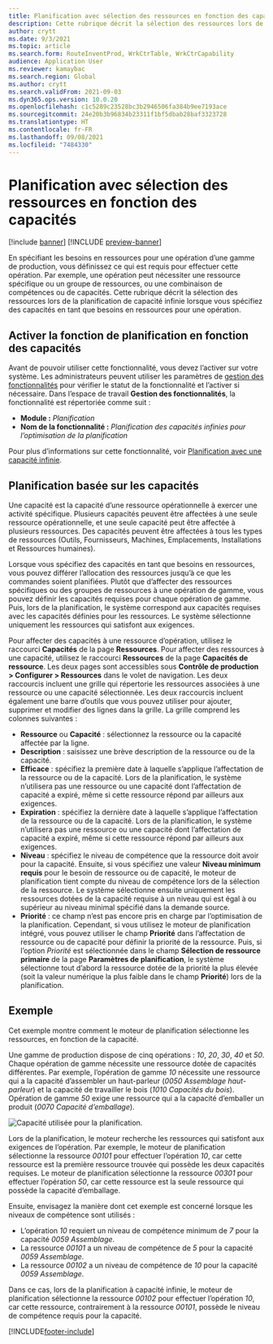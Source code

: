 ```yaml
---
title: Planification avec sélection des ressources en fonction des capacités
description: Cette rubrique décrit la sélection des ressources lors de la planification de capacité infinie lorsque vous spécifiez des capacités en tant que besoins en ressources pour une opération.
author: crytt
ms.date: 9/3/2021
ms.topic: article
ms.search.form: RouteInventProd, WrkCtrTable, WrkCtrCapability
audience: Application User
ms.reviewer: kamaybac
ms.search.region: Global
ms.author: crytt
ms.search.validFrom: 2021-09-03
ms.dyn365.ops.version: 10.0.20
ms.openlocfilehash: c1c5289c23528bc3b2946506fa384b9ee7193ace
ms.sourcegitcommit: 24e20b3b96834b23311f1bf5dbab28baf3323728
ms.translationtype: HT
ms.contentlocale: fr-FR
ms.lasthandoff: 09/08/2021
ms.locfileid: "7484330"
---
```

# <a name="scheduling-with-resource-selection-based-on-capability"></a>Planification avec sélection des ressources en fonction des capacités

[!include [banner](../../includes/banner.md)]
[!INCLUDE [preview-banner](../../includes/preview-banner.md)]

En spécifiant les besoins en ressources pour une opération d’une gamme de production, vous définissez ce qui est requis pour effectuer cette opération. Par exemple, une opération peut nécessiter une ressource spécifique ou un groupe de ressources, ou une combinaison de compétences ou de capacités. Cette rubrique décrit la sélection des ressources lors de la planification de capacité infinie lorsque vous spécifiez des capacités en tant que besoins en ressources pour une opération.

## <a name="turn-on-the-capability-based-scheduling-feature"></a>Activer la fonction de planification en fonction des capacités

Avant de pouvoir utiliser cette fonctionnalité, vous devez l’activer sur votre système. Les administrateurs peuvent utiliser les paramètres de [gestion des fonctionnalités](../../../fin-ops-core/fin-ops/get-started/feature-management/feature-management-overview.md) pour vérifier le statut de la fonctionnalité et l’activer si nécessaire. Dans l’espace de travail **Gestion des fonctionnalités**, la fonctionnalité est répertoriée comme suit :

- **Module :** *Planification*
- **Nom de la fonctionnalité :** *Planification des capacités infinies pour l’optimisation de la planification*

Pour plus d’informations sur cette fonctionnalité, voir [Planification avec une capacité infinie](infinite-capacity-planning.md).

## <a name="capability-based-scheduling"></a>Planification basée sur les capacités

Une capacité est la capacité d’une ressource opérationnelle à exercer une activité spécifique. Plusieurs capacités peuvent être affectées à une seule ressource opérationnelle, et une seule capacité peut être affectée à plusieurs ressources. Des capacités peuvent être affectées à tous les types de ressources (Outils, Fournisseurs, Machines, Emplacements, Installations et Ressources humaines).

Lorsque vous spécifiez des capacités en tant que besoins en ressources, vous pouvez différer l’allocation des ressources jusqu’à ce que les commandes soient planifiées. Plutôt que d’affecter des ressources spécifiques ou des groupes de ressources à une opération de gamme, vous pouvez définir les capacités requises pour chaque opération de gamme. Puis, lors de la planification, le système correspond aux capacités requises avec les capacités définies pour les ressources. Le système sélectionne uniquement les ressources qui satisfont aux exigences.

Pour affecter des capacités à une ressource d’opération, utilisez le raccourci **Capacités** de la page **Ressources**. Pour affecter des ressources à une capacité, utilisez le raccourci **Ressources** de la page **Capacités de ressource**. Les deux pages sont accessibles sous **Contrôle de production \> Configurer \> Ressources** dans le volet de navigation. Les deux raccourcis incluent une grille qui répertorie les ressources associées à une ressource ou une capacité sélectionnée. Les deux raccourcis incluent également une barre d’outils que vous pouvez utiliser pour ajouter, supprimer et modifier des lignes dans la grille. La grille comprend les colonnes suivantes :

- **Ressource** ou **Capacité** : sélectionnez la ressource ou la capacité affectée par la ligne.
- **Description** : saisissez une brève description de la ressource ou de la capacité.
- **Efficace** : spécifiez la première date à laquelle s’applique l’affectation de la ressource ou de la capacité. Lors de la planification, le système n’utilisera pas une ressource ou une capacité dont l’affectation de capacité a expiré, même si cette ressource répond par ailleurs aux exigences.
- **Expiration** : spécifiez la dernière date à laquelle s’applique l’affectation de la ressource ou de la capacité. Lors de la planification, le système n’utilisera pas une ressource ou une capacité dont l’affectation de capacité a expiré, même si cette ressource répond par ailleurs aux exigences.
- **Niveau** : spécifiez le niveau de compétence que la ressource doit avoir pour la capacité. Ensuite, si vous spécifiez une valeur **Niveau minimum requis** pour le besoin de ressource ou de capacité, le moteur de planification tient compte du niveau de compétence lors de la sélection de la ressource. Le système sélectionne ensuite uniquement les ressources dotées de la capacité requise à un niveau qui est égal à ou supérieur au niveau minimal spécifié dans la demande source.
- **Priorité** : ce champ n’est pas encore pris en charge par l’optimisation de la planification. Cependant, si vous utilisez le moteur de planification intégré, vous pouvez utiliser le champ **Priorité** dans l’affectation de ressource ou de capacité pour définir la priorité de la ressource. Puis, si l’option *Priorité* est sélectionnée dans le champ **Sélection de ressource primaire** de la page **Paramètres de planification**, le système sélectionne tout d’abord la ressource dotée de la priorité la plus élevée (soit la valeur numérique la plus faible dans le champ **Priorité**) lors de la planification.

## <a name="example"></a>Exemple

Cet exemple montre comment le moteur de planification sélectionne les ressources, en fonction de la capacité.

Une gamme de production dispose de cinq opérations : *10*, *20*, *30*, *40* et *50*. Chaque opération de gamme nécessite une ressource dotée de capacités différentes. Par exemple, l’opération de gamme *10* nécessite une ressource qui a la capacité d’assembler un haut-parleur (*0050 Assemblage haut-parleur*) et la capacité de travailler le bois (*1010 Capacités du bois*). Opération de gamme *50* exige une ressource qui a la capacité d’emballer un produit (*0070 Capacité d’emballage*).

![Capacité utilisée pour la planification.](media/capability-based-scheduling.png "Capacité utilisée pour la planification.")

Lors de la planification, le moteur recherche les ressources qui satisfont aux exigences de l’opération. Par exemple, le moteur de planification sélectionne la ressource *00101* pour effectuer l’opération *10*, car cette ressource est la première ressource trouvée qui possède les deux capacités requises. Le moteur de planification sélectionne la ressource *00301* pour effectuer l’opération *50*, car cette ressource est la seule ressource qui possède la capacité d’emballage.

Ensuite, envisagez la manière dont cet exemple est concerné lorsque les niveaux de compétence sont utilisés :

- L’opération *10* requiert un niveau de compétence minimum de *7* pour la capacité *0059 Assemblage*.
- La ressource *00101* a un niveau de compétence de *5* pour la capacité *0059 Assemblage*.
- La ressource *00102* a un niveau de compétence de *10* pour la capacité *0059 Assemblage*.

Dans ce cas, lors de la planification à capacité infinie, le moteur de planification sélectionne la ressource *00102* pour effectuer l’opération *10*, car cette ressource, contrairement à la ressource *00101*, possède le niveau de compétence requis pour la capacité.

[!INCLUDE[footer-include](../../../includes/footer-banner.md)]
